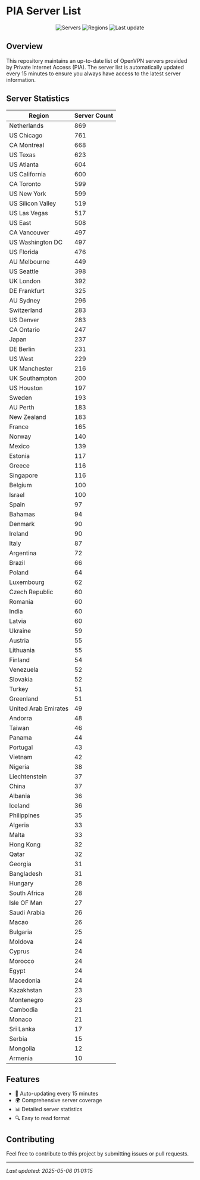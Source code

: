 # PIA Server List

<div align="center">

![Servers](https://img.shields.io/badge/servers-16,368-blue)
![Regions](https://img.shields.io/badge/regions-97-blue)
![Last update](https://img.shields.io/badge/Last_Updated-May_5_2025_20:01_EST-blue)

</div>

## Overview
This repository maintains an up-to-date list of OpenVPN servers provided by Private Internet Access (PIA). The server list is automatically updated every 15 minutes to ensure you always have access to the latest server information.

## Server Statistics
| Region | Server Count |
|--------|--------------|
| Netherlands                    | 869          |
| US Chicago                     | 761          |
| CA Montreal                    | 668          |
| US Texas                       | 623          |
| US Atlanta                     | 604          |
| US California                  | 600          |
| CA Toronto                     | 599          |
| US New York                    | 599          |
| US Silicon Valley              | 519          |
| US Las Vegas                   | 517          |
| US East                        | 508          |
| CA Vancouver                   | 497          |
| US Washington DC               | 497          |
| US Florida                     | 476          |
| AU Melbourne                   | 449          |
| US Seattle                     | 398          |
| UK London                      | 392          |
| DE Frankfurt                   | 325          |
| AU Sydney                      | 296          |
| Switzerland                    | 283          |
| US Denver                      | 283          |
| CA Ontario                     | 247          |
| Japan                          | 237          |
| DE Berlin                      | 231          |
| US West                        | 229          |
| UK Manchester                  | 216          |
| UK Southampton                 | 200          |
| US Houston                     | 197          |
| Sweden                         | 193          |
| AU Perth                       | 183          |
| New Zealand                    | 183          |
| France                         | 165          |
| Norway                         | 140          |
| Mexico                         | 139          |
| Estonia                        | 117          |
| Greece                         | 116          |
| Singapore                      | 116          |
| Belgium                        | 100          |
| Israel                         | 100          |
| Spain                          | 97           |
| Bahamas                        | 94           |
| Denmark                        | 90           |
| Ireland                        | 90           |
| Italy                          | 87           |
| Argentina                      | 72           |
| Brazil                         | 66           |
| Poland                         | 64           |
| Luxembourg                     | 62           |
| Czech Republic                 | 60           |
| Romania                        | 60           |
| India                          | 60           |
| Latvia                         | 60           |
| Ukraine                        | 59           |
| Austria                        | 55           |
| Lithuania                      | 55           |
| Finland                        | 54           |
| Venezuela                      | 52           |
| Slovakia                       | 52           |
| Turkey                         | 51           |
| Greenland                      | 51           |
| United Arab Emirates           | 49           |
| Andorra                        | 48           |
| Taiwan                         | 46           |
| Panama                         | 44           |
| Portugal                       | 43           |
| Vietnam                        | 42           |
| Nigeria                        | 38           |
| Liechtenstein                  | 37           |
| China                          | 37           |
| Albania                        | 36           |
| Iceland                        | 36           |
| Philippines                    | 35           |
| Algeria                        | 33           |
| Malta                          | 33           |
| Hong Kong                      | 32           |
| Qatar                          | 32           |
| Georgia                        | 31           |
| Bangladesh                     | 31           |
| Hungary                        | 28           |
| South Africa                   | 28           |
| Isle OF Man                    | 27           |
| Saudi Arabia                   | 26           |
| Macao                          | 26           |
| Bulgaria                       | 25           |
| Moldova                        | 24           |
| Cyprus                         | 24           |
| Morocco                        | 24           |
| Egypt                          | 24           |
| Macedonia                      | 24           |
| Kazakhstan                     | 23           |
| Montenegro                     | 23           |
| Cambodia                       | 21           |
| Monaco                         | 21           |
| Sri Lanka                      | 17           |
| Serbia                         | 15           |
| Mongolia                       | 12           |
| Armenia                        | 10           |

## Features
- 🔄 Auto-updating every 15 minutes
- 🌍 Comprehensive server coverage
- 📊 Detailed server statistics
- 🔍 Easy to read format

## Contributing
Feel free to contribute to this project by submitting issues or pull requests.

---
*Last updated: 2025-05-06 01:01:15*